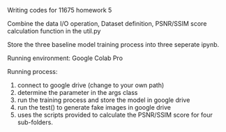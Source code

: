 Writing codes for 11675 homework 5

Combine the data I/O operation, Dataset definition, PSNR/SSIM score calculation function in the util.py

Store the three baseline model training process into three seperate ipynb.

Running environment: Google Colab Pro

Running process:

1. connect to google drive (change to your own path)
2. determine the parameter in the args class
3. run the training process and store the model in google drive
4. run the test() to generate fake images in google drive
5. uses the scripts provided to calculate the PSNR/SSIM score for four sub-folders. 
